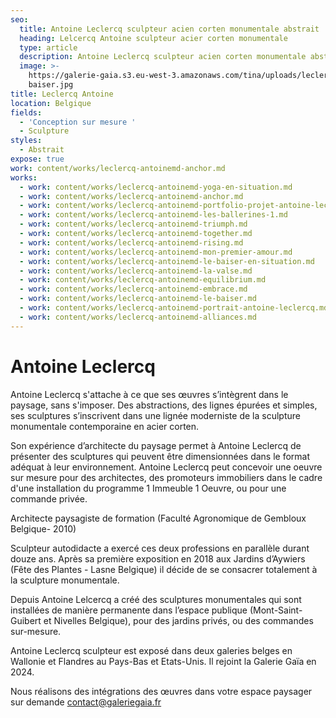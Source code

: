 ```yaml
---
seo:
  title: Antoine Leclercq sculpteur acien corten monumentale abstrait
  heading: Lelcercq Antoine sculpteur acier corten monumentale
  type: article
  description: Antoine Leclercq sculpteur acien corten monumentale abstrait
  image: >-
    https://galerie-gaia.s3.eu-west-3.amazonaws.com/tina/uploads/leclercq-antoine/galerie-gaia-leclercq-antoine-le
    baiser.jpg
title: Leclercq Antoine
location: Belgique
fields:
  - 'Conception sur mesure '
  - Sculpture
styles:
  - Abstrait
expose: true
work: content/works/leclercq-antoinemd-anchor.md
works:
  - work: content/works/leclercq-antoinemd-yoga-en-situation.md
  - work: content/works/leclercq-antoinemd-anchor.md
  - work: content/works/leclercq-antoinemd-portfolio-projet-antoine-leclercq.md
  - work: content/works/leclercq-antoinemd-les-ballerines-1.md
  - work: content/works/leclercq-antoinemd-triumph.md
  - work: content/works/leclercq-antoinemd-together.md
  - work: content/works/leclercq-antoinemd-rising.md
  - work: content/works/leclercq-antoinemd-mon-premier-amour.md
  - work: content/works/leclercq-antoinemd-le-baiser-en-situation.md
  - work: content/works/leclercq-antoinemd-la-valse.md
  - work: content/works/leclercq-antoinemd-equilibrium.md
  - work: content/works/leclercq-antoinemd-embrace.md
  - work: content/works/leclercq-antoinemd-le-baiser.md
  - work: content/works/leclercq-antoinemd-portrait-antoine-leclercq.md
  - work: content/works/leclercq-antoinemd-alliances.md
---
```


# Antoine Leclercq

Antoine Leclercq s'attache à ce que ses œuvres s’intègrent dans le paysage, sans s'imposer.
Des abstractions, des lignes épurées et simples, ses sculptures s’inscrivent dans une lignée moderniste de la sculpture  monumentale contemporaine en acier corten.

Son expérience d’architecte du paysage permet à Antoine Leclercq de présenter des sculptures qui peuvent être dimensionnées dans le format adéquat à leur environnement. Antoine Leclercq peut concevoir une oeuvre sur mesure pour des architectes, des promoteurs immobiliers dans le cadre d'une installation du programme 1 Immeuble 1 Oeuvre, ou pour une commande privée.

Architecte paysagiste de formation (Faculté Agronomique de Gembloux Belgique- 2010)

Sculpteur autodidacte a exercé ces deux professions en parallèle durant douze ans. Après sa première exposition en 2018 aux Jardins d’Aywiers (Fête des Plantes - Lasne Belgique) il décide de se consacrer totalement à la sculpture monumentale.

Depuis Antoine Lelcercq a créé des sculptures monumentales qui sont installées de manière permanente
dans l’espace publique (Mont-Saint-Guibert et Nivelles Belgique), pour des jardins privés, ou des commandes sur-mesure.

Antoine Leclercq sculpteur est exposé dans deux galeries belges en Wallonie et Flandres au Pays-Bas et Etats-Unis. Il rejoint la Galerie Gaïa en 2024.

Nous réalisons des intégrations des œuvres dans votre espace paysager sur demande [contact@galeriegaia.fr](mailto:contact@galeriegaia.fr)
